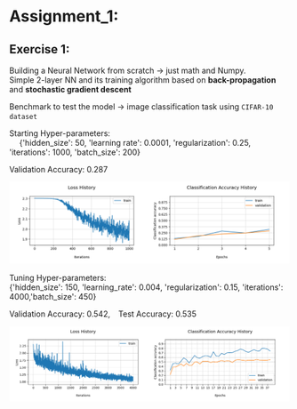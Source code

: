 
# Assignment_1:

## Exercise 1:
Building a Neural Network from scratch → just math and Numpy.\
Simple 2-layer NN and its training algorithm based on **back-propagation** and **stochastic gradient descent**

Benchmark to test the model → image classification task using `CIFAR-10 dataset`

Starting Hyper-parameters:\
&emsp; {'hidden_size': 50, 'learning rate': 0.0001, 'regularization': 0.25, 'iterations': 1000, 'batch_size': 200}

Validation Accuracy: 0.287 

![ex1_basic](https://github.com/LM1997610/AdavancedML/blob/main/Assignment_1/images/ex1_basic.png)

Tuning Hyper-parameters:\
   {'hidden_size': 150, 'learning_rate': 0.004, 'regularization': 0.15, 'iterations': 4000,'batch_size': 450}

Validation Accuracy: 0.542, &ensp; Test Accuracy:  0.535
   
![ex1_tuned](https://github.com/LM1997610/AdavancedML/blob/main/Assignment_1/images/ex1_tuned.png)
